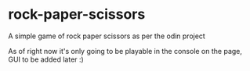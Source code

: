 # rock-paper-scissors
A simple game of rock paper scissors as per the odin project


As of right now it's only going to be playable in the console on the page,
GUI to be added later :)